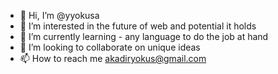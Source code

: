 - 👋 Hi, I’m @yyokusa
- 👀 I’m interested in the future of web and potential it holds
- 🌱 I’m currently learning - any language to do the job at hand
- 💞️ I’m looking to collaborate on unique ideas
- 📫 How to reach me akadiryokus@gmail.com

<!---
yyokusa/yyokusa is a ✨ special ✨ repository because its `README.md` (this file) appears on your GitHub profile.
You can click the Preview link to take a look at your changes.
--->
